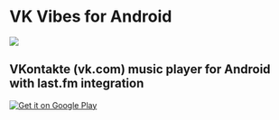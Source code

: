 # VK Vibes for Android

<img src="http://cs317226.userapi.com/v317226748/32eb/589T8YDYvJE.jpg" />

## VKontakte (vk.com) music player for Android with last.fm integration

<a href="http://play.google.com/store/apps/details?id=com.stiggpwnz.vibes">
  <img alt="Get it on Google Play"
       src="http://www.android.com/images/brand/get_it_on_play_logo_large.png" />
</a>